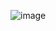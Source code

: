 ![image](https://github.com/lennjf/poneglyphs/assets/41781491/0bf994f6-d4c8-4310-bbe0-289b8f5f70ba)
